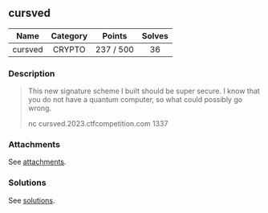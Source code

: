 ## cursved

|  Name  |  Category  |  Points  |  Solves  |
| :----: | :----: | :----: | :----: |
|  cursved  |  CRYPTO  |  237 / 500  |  36  |

### Description
> This new signature scheme I built should be super secure. I know that you do not have a quantum computer, so what could possibly go wrong.
> 
> nc cursved.2023.ctfcompetition.com 1337

### Attachments
See [attachments](https://github.com/roadicing/ctf-writeups/tree/main/2023/googlectf/cursved/attachments).

### Solutions
See [solutions](https://github.com/roadicing/ctf-writeups/tree/main/2023/tetctf/cursved/solutions).